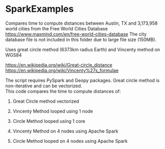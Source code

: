 # SparkExamples

Compares time to compute distances between Austin, TX and 3,173,958 world cities from the Free World Cities Database <https://www.maxmind.com/en/free-world-cities-database>
The city database file is not included in this folder due to large file size (150MB). 

Uses great circle method (6373km radius Earth) and Vincenty method on WGS84

https://en.wikipedia.org/wiki/Great-circle_distance
https://en.wikipedia.org/wiki/Vincenty%27s_formulae

The script requires PySpark and Geopy packages. 
Great circle method is non-iterative and can be vectorized.  
This code compares the time to compute distances of:

1) Great Circle method vectorized 

2) Vincenty Method looped using 1 node

3) Circle Method looped using 1 core

4) Vincenty Method on 4 nodes using Apache Spark

5) Circle Method looped on 4 nodes using Apache Spark
